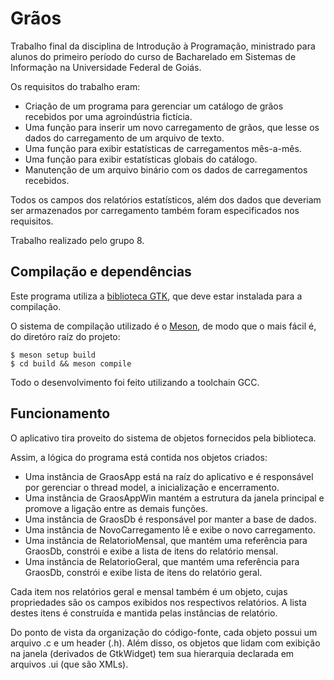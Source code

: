 # Grãos

Trabalho final da disciplina de Introdução à Programação,
ministrado para alunos do primeiro período do curso de Bacharelado em Sistemas
de Informação na Universidade Federal de Goiás.

Os requisitos do trabalho eram:
- Criação de um programa para gerenciar um catálogo de grãos recebidos por uma agroindústria fictícia.
- Uma função para inserir um novo carregamento de grãos, que lesse os dados do carregamento de um arquivo de texto.
- Uma função para exibir estatísticas de carregamentos mês-a-mês.
- Uma função para exibir estatísticas globais do catálogo.
- Manutenção de um arquivo binário com os dados de carregamentos recebidos.

Todos os campos dos relatórios estatísticos, além dos dados que deveriam ser armazenados
por carregamento também foram especificados nos requisitos.

Trabalho realizado pelo grupo 8.

## Compilação e dependências

Este programa utiliza a [biblioteca GTK](https://gtk.org/), que deve estar
instalada para a compilação.

O sistema de compilação utilizado é o [Meson](https://mesonbuild.com/), de modo
que o mais fácil é, do diretóro raíz do projeto:

```
$ meson setup build
$ cd build && meson compile
```

Todo o desenvolvimento foi feito utilizando a toolchain GCC.

## Funcionamento

O aplicativo tira proveito do sistema de objetos fornecidos pela biblioteca.

Assim, a lógica do programa está contida nos objetos criados:
- Uma instância de GraosApp está na raíz do aplicativo e é responsável por gerenciar o thread model, a inicialização e encerramento.
- Uma instância de GraosAppWin mantém a estrutura da janela principal e promove a ligação entre as demais funções.
- Uma instância de GraosDb é responsável por manter a base de dados.
- Uma instância de NovoCarregamento lê e exibe o novo carregamento.
- Uma instância de RelatorioMensal, que mantém uma referência para GraosDb, constrói e exibe a lista de itens do relatório mensal.
- Uma instância de RelatorioGeral, que mantém uma referência para GraosDb, constrói e exibe lista de itens do relatório geral.

Cada item nos relatórios geral e mensal também é um objeto, cujas propriedades
são os campos exibidos nos respectivos relatórios. A lista destes itens é construída
e mantida pelas instâncias de relatório.

Do ponto de vista da organização do código-fonte, cada objeto possui um arquivo
.c e um header (.h). Além disso, os objetos que lidam com exibição na janela
(derivados de GtkWidget) tem sua hierarquia declarada em arquivos .ui (que são
XMLs).
